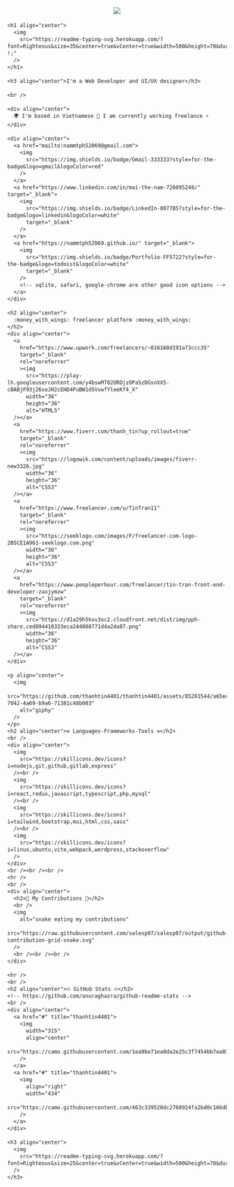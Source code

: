 <div align="center">
      <img
        src="https://res.cloudinary.com/dvzingci9/image/upload/v1691682049/Personal_Branding/Frame_164_meg7rg.png"
      />
    </div>

    <h1 align="center">
      <img
        src="https://readme-typing-svg.herokuapp.com/?font=Righteous&size=35&center=true&vCenter=true&width=500&height=70&duration=4000&lines=Hi+There!+👋;+I'm+Thenam  !;"
      />
    </h1>

    <h3 align="center">I'm a Web Developer and UI/UX designer</h3>

    <br />

    <div align="center">
      🌍 I'm based in Vietnamese 🔭 I am currently working freelance ⚡
    </div>

    <div align="center">
      <a href="mailto:nammtph52069@gmail.com">
        <img
          src="https://img.shields.io/badge/Gmail-333333?style=for-the-badge&logo=gmail&logoColor=red"
        />
      </a>
      <a href="https://www.linkedin.com/in/mai-the-nam-726095248/" target="_blank">
        <img
          src="https://img.shields.io/badge/LinkedIn-0077B5?style=for-the-badge&logo=linkedin&logoColor=white"
          target="_blank"
        />
      </a>
      <a href="https://nammtph52069.github.io/" target="_blank">
        <img
          src="https://img.shields.io/badge/Portfolio-FF5722?style=for-the-badge&logo=todoist&logoColor=white"
          target="_blank"
        />
        <!-- sqlite, safari, google-chrome are other good icon options -->
      </a>
    </div>

    <h2 align="center">
      :money_with_wings: freelancer platform :money_with_wings:
    </h2>
    <div align="center">
      <a
        href="https://www.upwork.com/freelancers/~016168d191a73ccc35"
        target="_blank"
        rel="noreferrer"
        ><img
          src="https://play-lh.googleusercontent.com/y4bswMT02OROjzOPa5zDGsnXX5-cBABjF93j26seJH2cEHD4PuBW1d5VvwfYleeKf4_X"
          width="36"
          height="36"
          alt="HTML5"
      /></a>
      <a
        href="https://www.fiverr.com/thanh_tin?up_rollout=true"
        target="_blank"
        rel="noreferrer"
        ><img
          src="https://logowik.com/content/uploads/images/fiverr-new3326.jpg"
          width="36"
          height="36"
          alt="CSS3"
      /></a>
      <a
        href="https://www.freelancer.com/u/TinTran11"
        target="_blank"
        rel="noreferrer"
        ><img
          src="https://seeklogo.com/images/F/freelancer-com-logo-2B5CE1A961-seeklogo.com.png"
          width="36"
          height="36"
          alt="CSS3"
      /></a>
      <a
        href="https://www.peopleperhour.com/freelancer/tin-tran-front-end-developer-zaxjymzw"
        target="_blank"
        rel="noreferrer"
        ><img
          src="https://d1a29h5kxv3oc2.cloudfront.net/dist/img/pph-share.ced894418333eca244808771d4a24a87.png"
          width="36"
          height="36"
          alt="CSS3"
      /></a>
    </div>

    <p align="center">
      <img
        src="https://github.com/thanhtin4401/thanhtin4401/assets/85281544/a65ececb-7042-4a69-b9a6-71381c48b003"
        alt="giphy"
      />
    </p>
    <h2 align="center">⚒️ Languages-Frameworks-Tools ⚒️</h2>
    <br />
    <div align="center">
      <img
        src="https://skillicons.dev/icons?i=nodejs,git,github,gitlab,express"
      /><br />
      <img
        src="https://skillicons.dev/icons?i=react,redux,javascript,typescript,php,mysql"
      /><br />
      <img
        src="https://skillicons.dev/icons?i=tailwind,bootstrap,mui,html,css,sass"
      /><br />
      <img
        src="https://skillicons.dev/icons?i=linux,ubuntu,vite,webpack,wordpress,stackoverflow"
      />
    </div>
    <br /><br /><br />
    <hr />
    <br />
    <div align="center">
      <h2>🐍 My Contributions 🐍</h2>
      <br />
      <img
        alt="snake eating my contributions"
        src="https://raw.githubusercontent.com/salesp07/salesp07/output/github-contribution-grid-snake.svg"
      />
      <br /><br /><br />
    </div>

    <hr />
    <br />
    <h2 align="center">🔥 GitHub Stats 🔥</h2>
    <!-- https://github.com/anuraghazra/github-readme-stats -->
    <br />
    <div align="center">
      <a href="#" title="thanhtin4401">
        <img
          width="315"
          align="center"
          src="https://camo.githubusercontent.com/1ea9be71ea8da2e25c3f7454bb7ea03df697202c54b5417b08cf39071b3cec3f/68747470733a2f2f6769746875622d726561646d652d73746174732e76657263656c2e6170702f6170692f746f702d6c616e67732f3f757365726e616d653d6e616d6d7470683532303639267468656d653d7261646963616c26686964655f626f726465723d66616c736526696e636c7564655f616c6c5f636f6d6d6974733d66616c736526636f756e745f707269766174653d66616c7365266c61796f75743d636f6d70616374"
        />
      </a>
      <a href="#" title="thanhtin4401">
        <img
          align="right"
          width="434"
          src="https://camo.githubusercontent.com/463c339520dc2760924fa2bd0c166dbaf2d74b99f4399248e033dd81d836bdbf/68747470733a2f2f6769746875622d726561646d652d73746174732e76657263656c2e6170702f6170693f757365726e616d653d6e616d6d7470683532303639267468656d653d7261646963616c26686964655f626f726465723d66616c736526696e636c7564655f616c6c5f636f6d6d6974733d66616c736526636f756e745f707269766174653d66616c7365"
        />
      </a>
    </div>

    <h3 align="center">
      <img
        src="https://readme-typing-svg.herokuapp.com/?font=Righteous&size=25&center=true&vCenter=true&width=500&height=70&duration=4000&lines=Thanks+for+visiting!+✌️;+Shoot+me+a+message+on+Linkedin!;I'm+always+down+to+collab+:)"
      />
    </h3>
